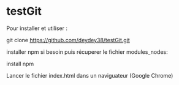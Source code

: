 # testGit

Pour installer et utiliser : 

git clone https://github.com/deydey38/testGit.git

installer npm si besoin puis récuperer le fichier modules_nodes:

install npm 

Lancer le fichier index.html dans un naviguateur (Google Chrome)
